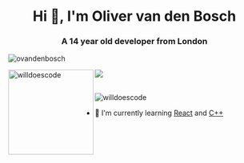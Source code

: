 <h1 align="center">Hi 👋,  I'm Oliver van den Bosch</h1>
<h3 align="center">A 14 year old developer from London</h3>

<p align="left"> <img src="https://github-profile-trophy.vercel.app/?username=ovandenbosch&theme=onedark&margin-w=15&margin-h=15&column=7" alt="ovandenbosch"/> </p>

<div>
<img height="170" align="left" src="https://github-readme-stats.vercel.app/api?username=ovandenbosch&count_private=true&include_all_commits=true&theme=onedark" alt="willdoescode" />
<img src="https://github-readme-stats.vercel.app/api/top-langs/?username=ovandenbosch&layout=compact&theme=onedark&langs_count=15" />
</div>

<br />

<p align="left"> <img src="https://komarev.com/ghpvc/?username=ovandenbosch&label=Profile%20views&color=0e75b6&style=flat" alt="willdoescode" /> </p>

- 🐐 I'm currently learning [React](https://reactjs.org/) and [C++](https://en.wikipedia.org/wiki/C%2B%2B)
